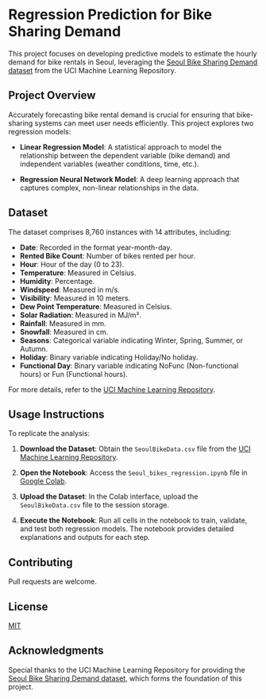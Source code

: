 # Regression Prediction for Bike Sharing Demand

This project focuses on developing predictive models to estimate the hourly demand for bike rentals in Seoul, leveraging the [Seoul Bike Sharing Demand dataset](https://archive.ics.uci.edu/ml/datasets/Seoul+Bike+Sharing+Demand) from the UCI Machine Learning Repository.

## Project Overview

Accurately forecasting bike rental demand is crucial for ensuring that bike-sharing systems can meet user needs efficiently. This project explores two regression models:

- **Linear Regression Model**: A statistical approach to model the relationship between the dependent variable (bike demand) and independent variables (weather conditions, time, etc.).
  
- **Regression Neural Network Model**: A deep learning approach that captures complex, non-linear relationships in the data.

## Dataset

The dataset comprises 8,760 instances with 14 attributes, including:

- **Date**: Recorded in the format year-month-day.
- **Rented Bike Count**: Number of bikes rented per hour.
- **Hour**: Hour of the day (0 to 23).
- **Temperature**: Measured in Celsius.
- **Humidity**: Percentage.
- **Windspeed**: Measured in m/s.
- **Visibility**: Measured in 10 meters.
- **Dew Point Temperature**: Measured in Celsius.
- **Solar Radiation**: Measured in MJ/m².
- **Rainfall**: Measured in mm.
- **Snowfall**: Measured in cm.
- **Seasons**: Categorical variable indicating Winter, Spring, Summer, or Autumn.
- **Holiday**: Binary variable indicating Holiday/No holiday.
- **Functional Day**: Binary variable indicating NoFunc (Non-functional hours) or Fun (Functional hours).

For more details, refer to the [UCI Machine Learning Repository](https://archive.ics.uci.edu/ml/datasets/Seoul+Bike+Sharing+Demand).

## Usage Instructions

To replicate the analysis:

1. **Download the Dataset**: Obtain the `SeoulBikeData.csv` file from the [UCI Machine Learning Repository](https://archive.ics.uci.edu/ml/datasets/Seoul+Bike+Sharing+Demand).

2. **Open the Notebook**: Access the `Seoul_bikes_regression.ipynb` file in [Google Colab](https://colab.research.google.com/).

3. **Upload the Dataset**: In the Colab interface, upload the `SeoulBikeData.csv` file to the session storage.

4. **Execute the Notebook**: Run all cells in the notebook to train, validate, and test both regression models. The notebook provides detailed explanations and outputs for each step.

## Contributing

Pull requests are welcome.

## License

[MIT](https://choosealicense.com/licenses/mit/)

## Acknowledgments

Special thanks to the UCI Machine Learning Repository for providing the [Seoul Bike Sharing Demand dataset](https://archive.ics.uci.edu/ml/datasets/Seoul+Bike+Sharing+Demand), which forms the foundation of this project.

